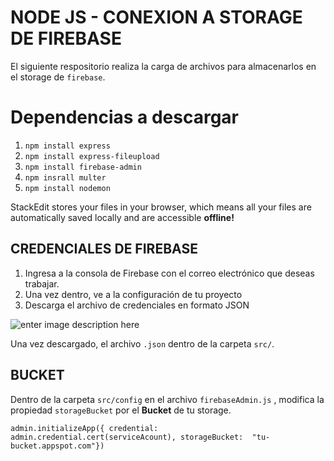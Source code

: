 # NODE JS - CONEXION A STORAGE DE FIREBASE

El siguiente respositorio realiza la carga de archivos para almacenarlos en el storage de `firebase`.

# Dependencias a descargar

1. `npm install express`
2. `npm install express-fileupload`
3. `npm install firebase-admin`
4. `npm insrall multer`
5. `npm install nodemon`

StackEdit stores your files in your browser, which means all your files are automatically saved locally and are accessible **offline!**

## CREDENCIALES DE FIREBASE

1. Ingresa a la consola de Firebase con el correo electrónico que deseas trabajar.
2. Una vez dentro, ve a la configuración de tu proyecto
3. Descarga el archivo de credenciales en formato JSON

![enter image description here](https://miro.medium.com/v2/resize:fit:720/format:webp/0*fKulqt_u6tLd7_J1)

Una vez descargado, el archivo `.json` dentro de la carpeta `src/`.


## BUCKET

Dentro de la carpeta `src/config` en el archivo `firebaseAdmin.js` , modifica la propiedad `storageBucket` por el **Bucket** de tu storage.

    admin.initializeApp({ credential: admin.credential.cert(serviceAcount), storageBucket:  "tu-bucket.appspot.com"})

